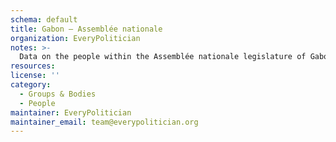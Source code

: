```yaml
---
schema: default
title: Gabon — Assemblée nationale
organization: EveryPolitician
notes: >-
  Data on the people within the Assemblée nationale legislature of Gabon.
resources:
license: ''
category:
  - Groups & Bodies
  - People
maintainer: EveryPolitician
maintainer_email: team@everypolitician.org
---
```

